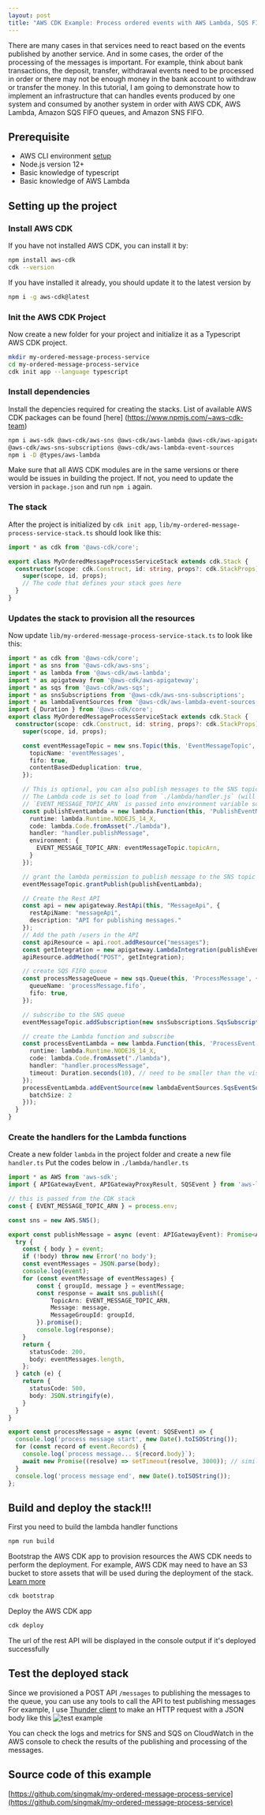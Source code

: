 ```yaml
---
layout: post
title: "AWS CDK Example: Process ordered events with AWS Lambda, SQS FIFO and SNS FIFO"
---
```


There are many cases in that services need to react based on the events published by another service. And in some cases, the order of the processing of the messages is important. For example, think about bank transactions, the deposit, transfer, withdrawal events need to be processed in order or there may not be enough money in the bank account to withdraw or transfer the money. In this tutorial, I am going to demonstrate how to implement an infrastructure that can handles events produced by one system and consumed by another system in order with AWS CDK, AWS Lambda, Amazon SQS FIFO queues, and Amazon SNS FIFO.

## Prerequisite
- AWS CLI environment [setup](https://docs.aws.amazon.com/cli/latest/userguide/cli-chap-configure.html)
- Node.js version 12+
- Basic knowledge of typescript
- Basic knowledge of AWS Lambda
## Setting up the project

### Install AWS CDK
If you have not installed AWS CDK, you can install it by:
```sh
npm install aws-cdk
cdk --version
```
If you have installed it already, you should update it to the latest version by
```sh
npm i -g aws-cdk@latest
```
### Init the AWS CDK Project
Now create a new folder for your project and initialize it as a Typescript AWS CDK project.
```sh
mkdir my-ordered-message-process-service
cd my-ordered-message-process-service
cdk init app --language typescript
```

### Install dependencies
Install the depencies required for creating the stacks. List of available AWS CDK packages can be found [here] (https://www.npmjs.com/~aws-cdk-team)
```sh
npm i aws-sdk @aws-cdk/aws-sns @aws-cdk/aws-lambda @aws-cdk/aws-apigateway @aws-cdk/aws-sqs \
@aws-cdk/aws-sns-subscriptions @aws-cdk/aws-lambda-event-sources
npm i -D @types/aws-lambda
```
Make sure that all AWS CDK modules are in the same versions or there would be issues in building the project.
If not, you need to update the version in `package.json` and run `npm i` again.
### The stack
After the project is initialized by `cdk init app`, `lib/my-ordered-message-process-service-stack.ts` should look like this:
```typescript
import * as cdk from '@aws-cdk/core';

export class MyOrderedMessageProcessServiceStack extends cdk.Stack {
  constructor(scope: cdk.Construct, id: string, props?: cdk.StackProps) {
    super(scope, id, props);
    // The code that defines your stack goes here
  }
}
```
### Updates the stack to provision all the resources
Now update `lib/my-ordered-message-process-service-stack.ts` to look like this:
```typescript
import * as cdk from '@aws-cdk/core';
import * as sns from '@aws-cdk/aws-sns';
import * as lambda from '@aws-cdk/aws-lambda';
import * as apigateway from '@aws-cdk/aws-apigateway';
import * as sqs from '@aws-cdk/aws-sqs';
import * as snsSubscriptions from '@aws-cdk/aws-sns-subscriptions';
import * as lambdaEventSources from '@aws-cdk/aws-lambda-event-sources';
import { Duration } from '@aws-cdk/core';
export class MyOrderedMessageProcessServiceStack extends cdk.Stack {
  constructor(scope: cdk.Construct, id: string, props?: cdk.StackProps) {
    super(scope, id, props);

    const eventMessageTopic = new sns.Topic(this, 'EventMessageTopic', {
      topicName: 'eventMessages',
      fifo: true,
      contentBasedDeduplication: true,
    });

    // This is optional, you can also publish messages to the SNS topic in any other ways.
    // The Lambda code is set to load from `./lambda/handler.js` (will be generated by `npm run build`)
    // `EVENT_MESSAGE_TOPIC_ARN` is passed into environment variable so that the function can access it
    const publishEventLambda = new lambda.Function(this, 'PublishEventMessage', {
      runtime: lambda.Runtime.NODEJS_14_X,
      code: lambda.Code.fromAsset("./lambda"),
      handler: "handler.publishMessage",
      environment: {
        EVENT_MESSAGE_TOPIC_ARN: eventMessageTopic.topicArn,
      }
    });

    // grant the lambda permission to publish message to the SNS topic
    eventMessageTopic.grantPublish(publishEventLambda);

    // Create the Rest API
    const api = new apigateway.RestApi(this, "MessageApi", {
      restApiName: "messageApi",
      description: "API for publishing messages."
    });
    // Add the path /users in the API
    const apiResource = api.root.addResource("messages");
    const getIntegration = new apigateway.LambdaIntegration(publishEventLambda);
    apiResource.addMethod("POST", getIntegration);

    // create SQS FIFO queue
    const processMessageQueue = new sqs.Queue(this, 'ProcessMessage', {
      queueName: 'processMessage.fifo',
      fifo: true,
    });

    // subscribe to the SNS queue
    eventMessageTopic.addSubscription(new snsSubscriptions.SqsSubscription(processMessageQueue));

    // create the Lambda function and subscribe
    const processEventLambda = new lambda.Function(this, 'ProcessEvent', {
      runtime: lambda.Runtime.NODEJS_14_X,
      code: lambda.Code.fromAsset("./lambda"),
      handler: "handler.processMessage",
      timeout: Duration.seconds(10), // need to be smaller than the visibilityTimeout of the SQS queue
    });
    processEventLambda.addEventSource(new lambdaEventSources.SqsEventSource(processMessageQueue, {
      batchSize: 2
    }));
  }
}
```
### Create the handlers for the Lambda functions
Create a new folder `lambda` in the project folder and create a new file `handler.ts`
Put the codes below in `./lambda/handler.ts`
```typescript
import * as AWS from 'aws-sdk';
import { APIGatewayEvent, APIGatewayProxyResult, SQSEvent } from 'aws-lambda';

// this is passed from the CDK stack
const { EVENT_MESSAGE_TOPIC_ARN } = process.env;

const sns = new AWS.SNS();

export const publishMessage = async (event: APIGatewayEvent): Promise<APIGatewayProxyResult> => {
  try {
    const { body } = event;
    if (!body) throw new Error('no body');
    const eventMessages = JSON.parse(body);
    console.log(event);
    for (const eventMessage of eventMessages) {
        const { groupId, message } = eventMessage;
        const response = await sns.publish({
            TopicArn: EVENT_MESSAGE_TOPIC_ARN,
            Message: message,
            MessageGroupId: groupId,
        }).promise();
        console.log(response);
    }
    return {
      statusCode: 200,
      body: eventMessages.length,
    };
  } catch (e) {
    return {
      statusCode: 500,
      body: JSON.stringify(e),
    }
  }
}

export const processMessage = async (event: SQSEvent) => {
  console.log('process message start', new Date().toISOString());
  for (const record of event.Records) {
    console.log(`process message... ${record.body}`);
    await new Promise((resolve) => setTimeout(resolve, 3000)); // similate that it takes 3 secs to process the message
  }
  console.log('process message end', new Date().toISOString());
};
```

## Build and deploy the stack!!!
First you need to build the lambda handler functions
```sh
npm run build
```
Bootstrap the AWS CDK app to provision resources the AWS CDK needs to perform the deployment. For example, AWS CDK may need to have an S3 bucket to store assets that will be used during the deployment of the stack. [Learn more](https://docs.aws.amazon.com/cdk/latest/guide/bootstrapping.html)
```sh
cdk bootstrap
```
Deploy the AWS CDK app
```sh
cdk deploy
```
The url of the rest API will be displayed in the console output if it's deployed successfully

## Test the deployed stack
Since we provisioned a POST API `/messages` to publishing the messages to the queue, you can use any tools to call the API to test publishing messages
For example, I use [Thunder client](https://marketplace.visualstudio.com/items?itemName=rangav.vscode-thunder-client) to make an HTTP request with a JSON body like this
![test example](/assets/images/cdk-test-publish-messages.png)

You can check the logs and metrics for SNS and SQS on CloudWatch in the AWS console to check the results of the publishing and processing of the messages.

## Source code of this example
[https://github.com/singmak/my-ordered-message-process-service](https://github.com/singmak/my-ordered-message-process-service)